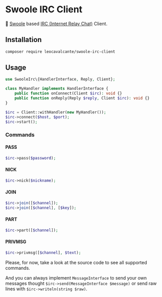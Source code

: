 # Swoole IRC Client

💬 [Swoole](https://www.swoole.co.uk/) based [IRC (Internet Relay Chat)](https://tools.ietf.org/html/rfc1459) Client.

## Installation
```bash
composer require leocavalcante/swoole-irc-client
```

## Usage
```php
use SwooleIrc\{HandlerInterface, Reply, Client};

class MyHandler implements HandlerInterface {
    public function onConnect(Client $irc): void {}
    public function onReply(Reply $reply, Client $irc): void {}
}

$irc = Client::withHandler(new MyHandler());
$irc->connect($host, $port);
$irc->start();
```

### Commands

#### PASS
```php
$irc->pass($password);
```

#### NICK
```php
$irc->nick($nickname);
```

#### JOIN
```php
$irc->join([$channel]);
$irc->join([$channel], [$key]);
```

#### PART
```php
$irc->part([$channel]);
```

#### PRIVMSG
```php
$irc->privmsg([$channel], $text);
```

Please, for now, take a look at the source code to see all supported commands.

And you can always implement `MessageInterface` to send your own messages thought `$irc->send(MessageInterface $message)`
or send raw lines with `$irc->writeln(string $raw)`.